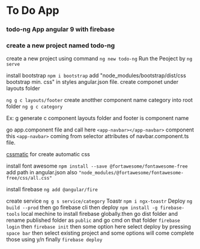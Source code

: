 # To Do App  
### __todo-ng__ App angular 9  with firebase 


### create a new project named todo-ng 

create a new project using command `ng new todo-ng` Run the Peoject by `ng serve`

install bootstrap `npm i bootstrap` add "node_modules/bootstrap/dist/css bootstrap  min. css" in styles angular.json file. create componet under layouts folder 

`ng g c layouts/footer` create anotther component name category into root folder `ng g c category`

 Ex: g generate c component layouts folder and footer is component name

 go app.component file and call here `<app-navbar></app-navbar>` component 
 this `<app-navbar>` coming from selector attributes of navbar.component.ts file.

[cssmatic](cssmatic.com/box-shadow) for create  automatic css 

install font awesome  `npm install --save @fortawesome/fontawesome-free` add path in angular.json also `"node_modules/@fortawesome/fontawesome-free/css/all.css"`

install firebase `ng add @angular/fire`

create service `ng g s service/category`
Toastr `npm i ngx-toastr`
Deploy
`ng build --prod` then go firebase cli then deploy `npm install -g firebase-tools` local mechine to install firebase globally.then go dist folder and rename published folder as `public` and go cmd on that folder 
`firebase login` then `firebase init` then some option here select deploy by pressing `space bar` then select existing project and some options will come complete those using y/n finally `firebase deploy` 









 
 
